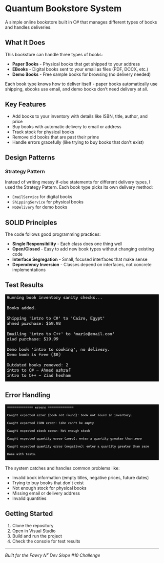 # Quantum Bookstore System

A simple online bookstore built in C# that manages different types of books and handles deliveries.

## What It Does

This bookstore can handle three types of books:
- **Paper Books** - Physical books that get shipped to your address
- **EBooks** - Digital books sent to your email as files (PDF, DOCX, etc.)
- **Demo Books** - Free sample books for browsing (no delivery needed)

Each book type knows how to deliver itself - paper books automatically use shipping, ebooks use email, and demo books don't need delivery at all.

## Key Features

- Add books to your inventory with details like ISBN, title, author, and price
- Buy books with automatic delivery to email or address
- Track stock for physical books 
- Remove old books that are past their prime
- Handle errors gracefully (like trying to buy books that don't exist)

## Design Patterns

### Strategy Pattern
Instead of writing messy if-else statements for different delivery types, I used the Strategy Pattern. Each book type picks its own delivery method:
- `EmailService` for digital books
- `ShippingService` for physical books  
- `NoDelivery` for demo books

## SOLID Principles

The code follows good programming practices:
- **Single Responsibility** - Each class does one thing well
- **Open/Closed** - Easy to add new book types without changing existing code
- **Interface Segregation** - Small, focused interfaces that make sense
- **Dependency Inversion** - Classes depend on interfaces, not concrete implementations


## Test Results

![Test Results](./test-results.png)


## Error Handling

![Test Results](./error-handling.png)

The system catches and handles common problems like:
- Invalid book information (empty titles, negative prices, future dates)
- Trying to buy books that don't exist
- Not enough stock for physical books
- Missing email or delivery address
- Invalid quantities

## Getting Started

1. Clone the repository
2. Open in Visual Studio
3. Build and run the project
4. Check the console for test results

---

*Built for the Fawry N² Dev Slope #10 Challenge*
